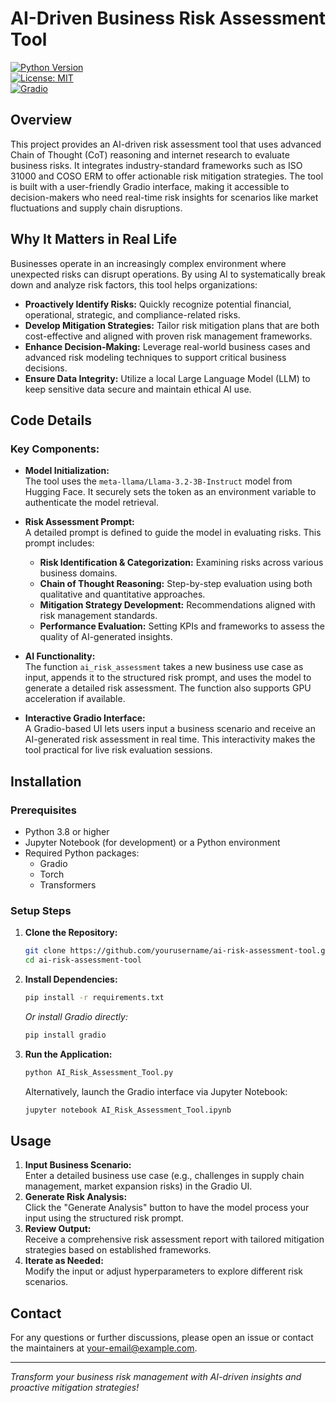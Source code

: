 # AI-Driven Business Risk Assessment Tool

[![Python Version](https://img.shields.io/badge/Python-3.8%2B-blue)](https://www.python.org)  
[![License: MIT](https://img.shields.io/badge/License-MIT-green)](LICENSE)  
[![Gradio](https://img.shields.io/badge/Gradio-UI-brightgreen)](https://gradio.app)

## Overview

This project provides an AI-driven risk assessment tool that uses advanced Chain of Thought (CoT) reasoning and internet research to evaluate business risks. It integrates industry-standard frameworks such as ISO 31000 and COSO ERM to offer actionable risk mitigation strategies. The tool is built with a user-friendly Gradio interface, making it accessible to decision-makers who need real-time risk insights for scenarios like market fluctuations and supply chain disruptions.

## Why It Matters in Real Life

Businesses operate in an increasingly complex environment where unexpected risks can disrupt operations. By using AI to systematically break down and analyze risk factors, this tool helps organizations:
- **Proactively Identify Risks:** Quickly recognize potential financial, operational, strategic, and compliance-related risks.
- **Develop Mitigation Strategies:** Tailor risk mitigation plans that are both cost-effective and aligned with proven risk management frameworks.
- **Enhance Decision-Making:** Leverage real-world business cases and advanced risk modeling techniques to support critical business decisions.
- **Ensure Data Integrity:** Utilize a local Large Language Model (LLM) to keep sensitive data secure and maintain ethical AI use.

## Code Details

### Key Components:
- **Model Initialization:**  
  The tool uses the `meta-llama/Llama-3.2-3B-Instruct` model from Hugging Face. It securely sets the token as an environment variable to authenticate the model retrieval.
  
- **Risk Assessment Prompt:**  
  A detailed prompt is defined to guide the model in evaluating risks. This prompt includes:
  - **Risk Identification & Categorization:** Examining risks across various business domains.
  - **Chain of Thought Reasoning:** Step-by-step evaluation using both qualitative and quantitative approaches.
  - **Mitigation Strategy Development:** Recommendations aligned with risk management standards.
  - **Performance Evaluation:** Setting KPIs and frameworks to assess the quality of AI-generated insights.
  
- **AI Functionality:**  
  The function `ai_risk_assessment` takes a new business use case as input, appends it to the structured risk prompt, and uses the model to generate a detailed risk assessment. The function also supports GPU acceleration if available.
  
- **Interactive Gradio Interface:**  
  A Gradio-based UI lets users input a business scenario and receive an AI-generated risk assessment in real time. This interactivity makes the tool practical for live risk evaluation sessions.

## Installation

### Prerequisites
- Python 3.8 or higher
- Jupyter Notebook (for development) or a Python environment
- Required Python packages:
  - Gradio
  - Torch
  - Transformers

### Setup Steps
1. **Clone the Repository:**
   ```bash
   git clone https://github.com/yourusername/ai-risk-assessment-tool.git
   cd ai-risk-assessment-tool
   ```
2. **Install Dependencies:**
   ```bash
   pip install -r requirements.txt
   ```
   *Or install Gradio directly:*
   ```bash
   pip install gradio
   ```
3. **Run the Application:**
   ```bash
   python AI_Risk_Assessment_Tool.py
   ```
   Alternatively, launch the Gradio interface via Jupyter Notebook:
   ```bash
   jupyter notebook AI_Risk_Assessment_Tool.ipynb
   ```

## Usage

1. **Input Business Scenario:**  
   Enter a detailed business use case (e.g., challenges in supply chain management, market expansion risks) in the Gradio UI.
2. **Generate Risk Analysis:**  
   Click the "Generate Analysis" button to have the model process your input using the structured risk prompt.
3. **Review Output:**  
   Receive a comprehensive risk assessment report with tailored mitigation strategies based on established frameworks.
4. **Iterate as Needed:**  
   Modify the input or adjust hyperparameters to explore different risk scenarios.

## Contact

For any questions or further discussions, please open an issue or contact the maintainers at [your-email@example.com](mailto:upadhyay.suraj09@gmail.com).

---

*Transform your business risk management with AI-driven insights and proactive mitigation strategies!*
